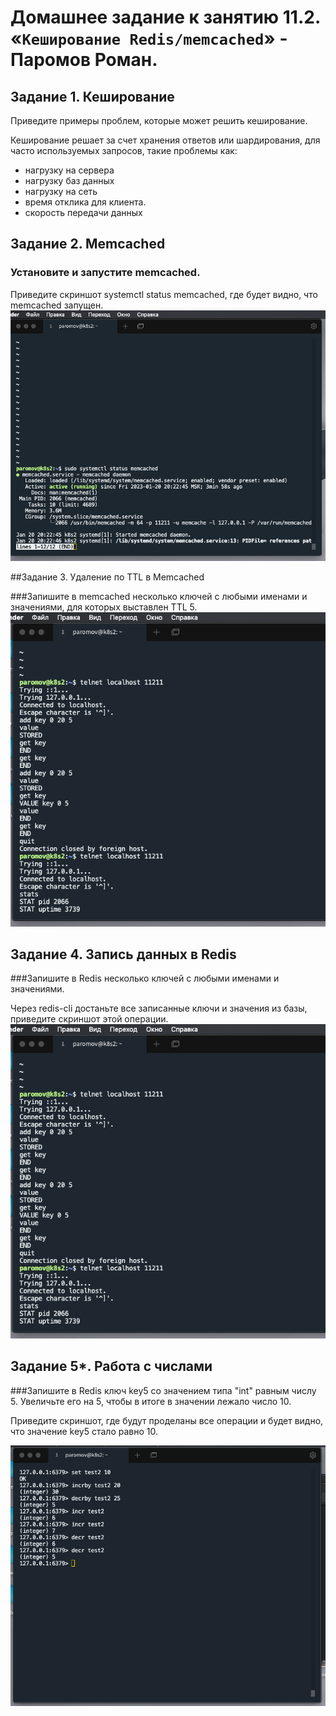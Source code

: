 # Домашнее задание к занятию 11.2. «`Кеширование Redis/memcached`» - Паромов Роман.
## Задание 1. Кеширование

Приведите примеры проблем, которые может решить кеширование.

Кеширование решает за счет хранения ответов или шардирования, для часто используемых запросов, такие проблемы как:
* нагрузку на сервера
* нагрузку баз данных
* нагрузку на сеть
* время отклика для клиента.
* скорость передачи данных

## Задание 2. Memcached

### Установите и запустите memcached.

Приведите скриншот systemctl status memcached, где будет видно, что memcached запущен.
![](https://github.com/Romera14/hw_11.2_memcached_redis/blob/main/Снимок%20экрана%202023-01-20%20в%2020.26.49.png)

##Задание 3. Удаление по TTL в Memcached

###Запишите в memcached несколько ключей с любыми именами и значениями, для которых выставлен TTL 5.
![](https://github.com/Romera14/hw_11.2_memcached_redis/blob/main/add%20key%20memcached.png)

## Задание 4. Запись данных в Redis

###Запишите в Redis несколько ключей с любыми именами и значениями.

Через redis-cli достаньте все записанные ключи и значения из базы, приведите скриншот этой операции.
![](https://github.com/Romera14/hw_11.2_memcached_redis/blob/main/add%20key%20memcached.png)

## Задание 5*. Работа с числами

###Запишите в Redis ключ key5 со значением типа "int" равным числу 5. Увеличьте его на 5, чтобы в итоге в значении лежало число 10.

Приведите скриншот, где будут проделаны все операции и будет видно, что значение key5 стало равно 10.

![](https://github.com/Romera14/hw_11.2_memcached_redis/blob/main/values.png)



